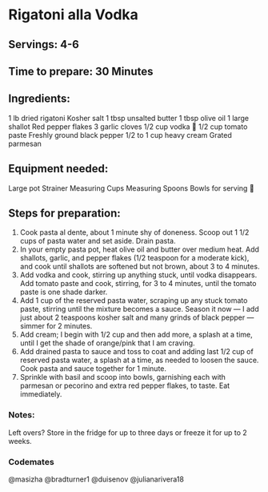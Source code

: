# Rigatoni alla Vodka

## Servings: 4-6

## Time to prepare: 30 Minutes

## Ingredients:
1 lb dried rigatoni
Kosher salt
1 tbsp unsalted butter
1 tbsp olive oil
1 large shallot
Red pepper flakes
3 garlic cloves
1/2 cup vodka 🍶
1/2 cup tomato paste
Freshly ground black pepper
1/2 to 1 cup heavy cream
Grated parmesan

## Equipment needed:
Large pot
Strainer
Measuring Cups
Measuring Spoons
Bowls for serving 🥣

## Steps for preparation:
1. Cook pasta al dente, about 1 minute shy of doneness. Scoop out 1 1/2 cups of pasta water and set aside. Drain pasta. 
2. In your empty pasta pot, heat olive oil and butter over medium heat. Add shallots, garlic, and pepper flakes (1/2 teaspoon for a moderate kick), and cook until shallots are softened but not brown, about 3 to 4 minutes. 
3. Add vodka and cook, stirring up anything stuck, until vodka disappears. Add tomato paste and cook, stirring, for 3 to 4 minutes, until the tomato paste is one shade darker. 
4. Add 1 cup of the reserved pasta water, scraping up any stuck tomato paste, stirring until the mixture becomes a sauce. Season it now — I add just about 2 teaspoons kosher salt and many grinds of black pepper — simmer for 2 minutes. 
5. Add cream; I begin with 1/2 cup and then add more, a splash at a time, until I get the shade of orange/pink that I am craving.
6. Add drained pasta to sauce and toss to coat and adding last 1/2 cup of reserved pasta water, a splash at a time, as needed to loosen the sauce. Cook pasta and sauce together for 1 minute.
7. Sprinkle with basil and scoop into bowls, garnishing each with parmesan or pecorino and extra red pepper flakes, to taste. Eat immediately.


### Notes:
Left overs? Store in the fridge for up to three days or freeze it for up to 2 weeks.


### Codemates #
@masizha
@bradturner1
@duisenov
@julianarivera18
